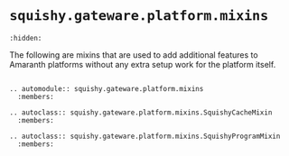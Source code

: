 # `squishy.gateware.platform.mixins`

```{toctree}
:hidden:
```
The following are mixins that are used to add additional features to Amaranth platforms
without any extra setup work for the platform itself.


```{eval-rst}

.. automodule:: squishy.gateware.platform.mixins
  :members:

.. autoclass:: squishy.gateware.platform.mixins.SquishyCacheMixin
  :members:

.. autoclass:: squishy.gateware.platform.mixins.SquishyProgramMixin
  :members:

```

